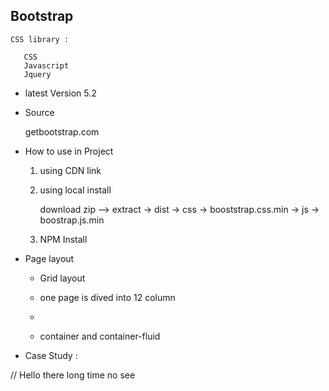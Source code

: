 
## Bootstrap

    CSS library :

       CSS
       Javascript
       Jquery

- latest Version 5.2

- Source

  getbootstrap.com

- How to use in Project


  1. using CDN link

  2. using local install

     download zip --> extract -> dist -> css -> booststrap.css.min
     -> js -> boostrap.js.min

  3. NPM Install

- Page layout

  - Grid layout

  - one page is dived into 12 column

  - <div col="1" class="row">
        <div col="3"></div>
        <div col="3"></div>
        <div col="3"></div>
        <div col="3"></div>
     <div col="1">

  - container and container-fluid

- Case Study :


// Hello there long time no see



